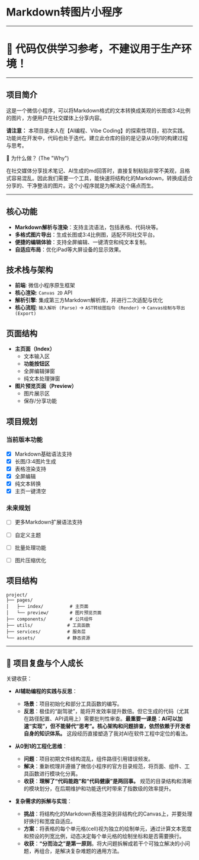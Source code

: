 # Markdown转图片小程序

---
# 🚧 代码仅供学习参考，不建议用于生产环境！
---

## 项目简介
这是一个微信小程序，可以将Markdown格式的文本转换成美观的长图或3:4比例的图片，方便用户在社交媒体上分享内容。

**请注意：** 本项目是本人在【AI编程、Vibe Coding】的探索性项目，初次实践。功能尚在开发中，代码也处于迭代。建立此仓库的目的是记录从0到1的构建过程与思考。

🤔 为什么做？ (The "Why")

在社交媒体分享技术笔记、AI生成的md回答时，直接复制粘贴非常不美观，且格式容易混乱。因此我们需要一个工具，能快速将结构化的Markdown，转换成适合分享的、干净整洁的图片。这个小程序就是为解决这个痛点而生。

---

## 核心功能
*   **Markdown解析与渲染**：支持主流语法，包括表格、代码块等。
*   **多格式图片导出**：生成长图或3:4比例图，适配不同社交平台。
*   **便捷的编辑体验**：支持全屏编辑、一键清空和纯文本复制。
*   **自适应布局**：优化iPad等大屏设备的显示效果。

## 技术栈与架构
*   **前端**: 微信小程序原生框架
*   **核心渲染**: `Canvas 2D` API
*   **解析引擎**: 集成第三方Markdown解析库，并进行二次适配与优化
*   **核心流程**: `输入解析 (Parse)` -> `AST转绘图指令 (Render)` -> `Canvas绘制与导出 (Export)`


## 页面结构
- **主页面（Index）**
  - 文本输入区
  - **功能按钮区**
  - 全屏编辑弹窗
  - 纯文本处理弹窗
- **图片预览页面（Preview）**
  - 图片展示区
  - 保存/分享功能




## 项目规划

### 当前版本功能
- [x] Markdown基础语法支持
- [x] 长图/3:4图片生成
- [x] 表格渲染支持
- [x] 全屏编辑
- [x] 纯文本转换
- [x] 主页一键清空

### 未来规划
- [ ] 更多Markdown扩展语法支持
- [ ] 自定义主题
- [ ] 批量处理功能
- [ ] 图片压缩优化


## 项目结构
```
project/
├── pages/
│   ├── index/          # 主页面
│   └── preview/        # 图片预览页面
├── components/         # 公共组件
├── utils/             # 工具函数
├── services/          # 服务层
└── assets/            # 静态资源
```


---

## 🧠 项目复盘与个人成长

关键收获：

*   **AI辅助编程的实践与反思**：
    *   **场景**：项目初始化和部分工具函数的编写。
    *   **反思**：极佳的“副驾驶”，能将开发效率提升数倍。但它生成的代码（尤其在路径配置、API调用上）需要批判性审查。**最重要一课是：AI可以加速“实现”，但不能替代“思考”。核心架构和问题排查，依然依赖于开发者自身的知识体系。** 这段经历直接塑造了我对AI在软件工程中定位的看法。

*   **从0到1的工程化思维**：
    *   **问题**：项目初期文件结构混乱，组件路径引用错误频发。
    *   **解决**：重新梳理并遵循了微信小程序的官方目录规范，将页面、组件、工具函数进行模块化分离。
    *   **收获**：**理解了“代码能跑”和“代码健康”是两回事。** 规范的目录结构和清晰的模块划分，在后期维护和功能迭代时带来了指数级的效率提升。

*   **复杂需求的拆解与实现**：
    *   **挑战**：将结构化的Markdown表格渲染到非结构化的Canvas上，并要处理好换行和宽度自适应。
    *   **方案**：将表格的每个单元格(cell)视为独立的绘制单元，通过计算文本宽度和预设的列宽比例，动态决定每个单元格的绘制坐标和是否需要换行。
    *   **收获**：**“分而治之”是第一原则**。将大问题拆解成若干个可独立解决的小问题，再组合，是解决复杂难题的通用方法。


